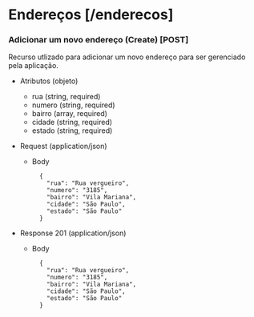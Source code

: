 # Endereços [/enderecos]

### Adicionar um novo endereço (Create) [POST]

Recurso utlizado para adicionar um novo endereço para ser gerenciado pela aplicação.

+ Atributos (objeto)

    + rua (string, required)
    + numero (string, required)
    + bairro (array, required)
    + cidade (string, required)
    + estado (string, required)
   

+ Request (application/json)

    + Body

            {
              "rua": "Rua vergueiro",
              "numero": "3185",
              "bairro": "Vila Mariana",
              "cidade": "São Paulo",
              "estado": "São Paulo"
            }

+ Response 201 (application/json)

    + Body

            {
              "rua": "Rua vergueiro",
              "numero": "3185",
              "bairro": "Vila Mariana",
              "cidade": "São Paulo",
              "estado": "São Paulo"
            }